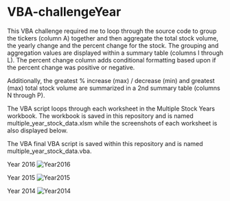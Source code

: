 # VBA-challengeYear
This VBA challenge required me to loop through the source code to group the tickers (column A) together and then aggregate the total stock volume, the yearly change and the percent change for the stock. The grouping and aggregation values are displayed within a summary table (columns I through L). The percent change column adds conditional formatting based upon if the percent change was positive or negative.

Additionally, the greatest % increase (max) / decrease (min) and greatest (max) total stock volume are summarized in a 2nd summary table (columns N through P). 

The VBA script loops through each worksheet in the Multiple Stock Years workbook. The workbook is saved in this repository and is named multiple_year_stock_data.xlsm while the screenshots of each worksheet is also displayed below. 

The VBA final VBA script is saved within this repository and is named multiple_year_stock_data.vba. 


Year 2016
![Year2016](https://user-images.githubusercontent.com/84818223/123566383-95e36380-d78d-11eb-9cdc-364fc868874e.PNG)

Year 2015
![Year2015](https://user-images.githubusercontent.com/84818223/123566485-cf1bd380-d78d-11eb-9e58-857dc457f6f2.PNG)

Year 2014
![Year2014](https://user-images.githubusercontent.com/84818223/123566558-f4104680-d78d-11eb-869c-5b05b6a959ba.PNG)
